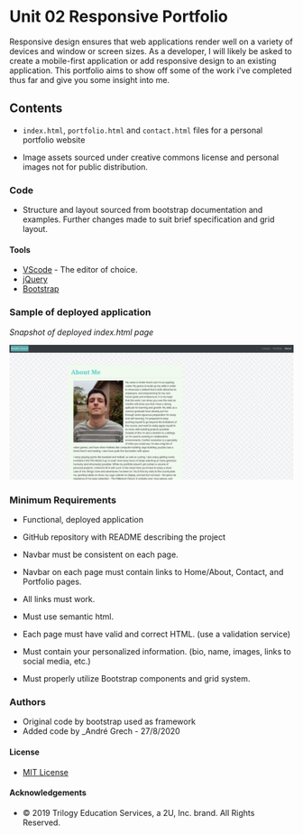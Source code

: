 # Unit 02 Responsive Portfolio

Responsive design ensures that web applications render well on a variety of devices and window or screen sizes. As a developer, I will likely be asked to create a mobile-first application or add responsive design to an existing application. This portfolio aims to show off some of the work i've completed thus far and give you some insight into me.

## Contents

- `index.html`, `portfolio.html` and `contact.html` files for a personal portfolio website

- Image assets sourced under creative commons license and personal images not for public distribution.

### Code

- Structure and layout sourced from bootstrap documentation and examples. Further changes made to suit brief specification and grid layout.

#### Tools 

- [VScode](https://code.visualstudio.com/) - The editor of choice.
- [jQuery](https://api.jquery.com/)
- [Bootstrap](https://getbootstrap.com/)

### Sample of deployed application

_Snapshot of deployed index.html page_

![](Assets/Images/assetdeployed.JPG)

### Minimum Requirements

- Functional, deployed application

- GitHub repository with README describing the project

- Navbar must be consistent on each page.

- Navbar on each page must contain links to Home/About, Contact, and Portfolio pages.

- All links must work.

- Must use semantic html.

- Each page must have valid and correct HTML. (use a validation service)

- Must contain your personalized information. (bio, name, images, links to social media, etc.)

- Must properly utilize Bootstrap components and grid system.

### Authors

- Original code by bootstrap used as framework
- Added code by \_Andr&eacute; Grech - 27/8/2020

#### License

- [MIT License](https://opensource.org/licenses/MIT)

#### Acknowledgements

- © 2019 Trilogy Education Services, a 2U, Inc. brand. All Rights Reserved.
